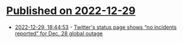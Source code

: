 # [Published on 2022-12-29](index.md)

* [2022-12-29, 18:44:53](https://news.ycombinator.com/item?id=34176208) - [Twitter's status page shows “no incidents reported” for Dec. 28 global outage](https://api.twitterstat.us)
